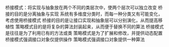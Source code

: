 桥接模式：将实现与抽象放在两个不同的类层次中，使两个层次可以独立改变
桥接的目的是分离抽象与实现
系统有多维度分类时，而每一种分类又有可能变化，考虑使用桥接模式
桥接的目的是让接口实现和抽象层可以分别演化，从而提高移植性
策略模式目的是将复杂的算法封装起来，从而便于替换不同的算法
桥接模式是往往是为了利用已有的方法或类
策略模式是为了扩展和修改，并提供动态配置
桥接模式强调接口对象仅提供操作
策略模式强调接口对象提供一种算法